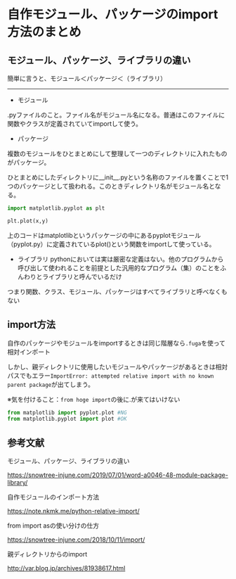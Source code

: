 # 自作モジュール、パッケージのimport方法のまとめ
## モジュール、パッケージ、ライブラリの違い
簡単に言うと、モジュール＜パッケージ＜（ライブラリ）
***


- モジュール

.pyファイルのこと。ファイル名がモジュール名になる。普通はこのファイルに関数やクラスが定義されていてimportして使う。

- パッケージ

複数のモジュールをひとまとめにして整理して一つのディレクトリに入れたものがパッケージ。

ひとまとめにしたディレクトリに__init__.pyという名称のファイルを置くことで1つのパッケージとして扱われる。このときディレクトリ名がモジュール名となる。
```python
import matplotlib.pyplot as plt

plt.plot(x,y)
```
上のコードはmatplotlibというパッケージの中にあるpyplotモジュール（pyplot.py）に定義されているplot()という関数をimportして使っている。

- ライブラリ
pythonにおいては実は厳密な定義はない。他のプログラムから呼び出して使われることを前提とした汎用的なプログラム（集）のことをふんわりとライブラリと呼んでいるだけ

つまり関数、クラス、モジュール、パッケージはすべてライブラリと呼べなくもない

## import方法
自作のパッケージやモジュールをimportするときは同じ階層なら`.fuga`を使って相対インポート

しかし、親ディレクトリに使用したいモジュールやパッケージがあるときは相対パスでもエラー`ImportError: attempted relative import with no known parent package`が出てしまう。


※気を付けること：`from hoge import`の後に.が来てはいけない
```python
from matplotlib import pyplot.plot #NG
from matplotlib.pyplot import plot #OK
```

## 参考文献
モジュール、パッケージ、ライブラリの違い

https://snowtree-injune.com/2019/07/01/word-a0046-48-module-package-library/

自作モジュールのインポート方法

https://note.nkmk.me/python-relative-import/

from import asの使い分けの仕方

https://snowtree-injune.com/2018/10/11/import/

親ディレクトリからのimport

http://var.blog.jp/archives/81938617.html
